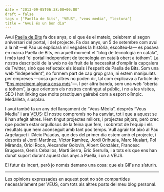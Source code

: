 ```yaml
---
date = "2013-09-05T06:38:00+00:00"
draft = false
tags = ["Paella de Bits", "VEUS", "veus media", "lectura"]
title = "Avui és un bon dia"
---
```

Avui [Paella de Bits](http://www.paelladebits.cat/) fa dos anys, o el que és el mateix, celebrem el segon aniversari del portal, i del projecte. Fa dos anys, un 5 de setembre com avui a la nit —el Pau us explicarà mil vegades la història, escolteu-la— es posava en marxa Paella de Bits, en aquell moment el “blog de tecnologia en català”, i més tard “el portal independent de tecnologia en català obert a tothom”. La nostra descripció de la web no és fruit de la necessitat d’omplir la capçalera de Twitter, sinó que reflecteix els ideals i l’esperit de Paella de Bits. Som una web “independent”, no formem part de cap grup gran, ni estem manipulats per empreses —cosa que altres no poden dir, tal com explicava a l’article de “[Ens mereixem alguna cosa més](http://enricllonch.com/post/59755208866/ens-mereixem-alguna-cosa-mes)”—. I per altra banda, som una web “oberta a tothom”, ja que orientem els nostres contingut al públic, i no a les visites, SEO i hot linking que molts practiquen gairebé com a esport olímpic. Medalleta, siusplau.

I avui també fa un any del llançament de “Veus Mèdia”, després “Veus Media” i ara [VEUS](http://www.veus.co/): El nostre compromís no ha canviat, tot i que a aquest se li han afegit altres. Hem tingut projectes millors, i projectes pitjors, però crec que podem estar orgullosos de la feina que fem, i sobretot de l’equip i els resultats que hem aconseguit amb tant poc temps. Vull agrair tot això al Pau Argelaguet i l’Aleix Pujadas, que des del primer dia estem amb el projecte, i després al Jordi Martínez, Víctor Ramírez, Jordi Orihuela, Marc Nualart, Pol Miranda, Oriol Roca, Alexander Golovin, Albert González, Francesc Bruguera, Genís Ceballos, Martí Serra, Eric Serrulla, i a tots els que ens han donat suport durant aquest dos anys a Paella, i un a VEUS.

El futur és incert, però jo només demano una cosa: que els GIFs no s’aturin. 



---------------------



Les opinions expressades en aquest post no són compartides necessàriament per VEUS, com tots als altres posts del meu blog personal.